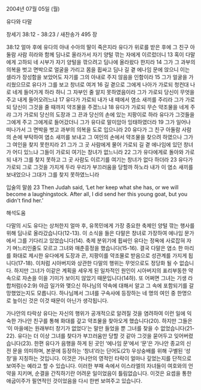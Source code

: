 2004년 07월 05일 (월)

유다와 다말



창세기 38:12 - 38:23 / 새찬송가 495 장


38:12 얼마 후에 유다의 아내 수아의 딸이 죽은지라 유다가 위로를 받은 후에 그 친구 아둘람 사람 히라와 함께 딤나로 올라가서 자기 양털 깎는 자에게 이르렀더니 13 혹이 다말에게 고하되 네 시부가 자기 양털을 깎으려고 딤나에 올라왔다 한지라 14 그가 그 과부의 의복을 벗고 면박으로 얼굴을 가리고 몸을 휩싸고 딤나 길 곁 에나임 문에 앉으니 이는 셀라가 장성함을 보았어도 자기를 그의 아내로 주지 않음을 인함이라 15 그가 얼굴을 가리웠으므로 유다가 그를 보고 창녀로 여겨 16 길 곁으로 그에게 나아가 가로되 청컨대 나로 네게 들어가게 하라 하니 그 자부인 줄 알지 못하였음이라 그가 가로되 당신이 무엇을 주고 내게 들어오려느냐 17 유다가 가로되 내가 내 떼에서 염소 새끼를 주리라 그가 가로되 당신이 그것을 줄 때까지 약조물을 주겠느냐 18 유다가 가로되 무슨 약조물을 네게 주랴 그가 가로되 당신의 도장과 그 끈과 당신의 손에 있는 지팡이로 하라 유다가 그것들을 그에게 주고 그에게로 들어갔더니 그가 유다로 말미암아 잉태하였더라 19 그가 일어나 떠나가서 그 면박을 벗고 과부의 의복을 도로 입으니라 20 유다가 그 친구 아둘람 사람의 손에 부탁하여 염소 새끼를 보내고 그 여인의 손에서 약조물을 찾으려 하였으나 그가 그 여인을 찾지 못한지라 21 그가 그 곳 사람에게 물어 가로되 길 곁 에나임에 있던 창녀가 어디 있느냐 그들이 가로되 여기는 창녀가 없느니라 22 그가 유다에게로 돌아와 가로되 내가 그를 찾지 못하고 그 곳 사람도 이르기를 여기는 창녀가 없다 하더라 23 유다가 가로되 그로 그것을 가지게 두라 우리가 부끄러움을 당할까 하노라 내가 이 염소 새끼를 보내었으나 그대가 그를 찾지 못하였느니라 

입술의 말씀 
23 Then Judah said, ‘Let her keep what she has, or we will become a laughingstock. After all, I did send her this young goat, but you didn't find her.’

해석도움





다말의 시도 
유다는 상처한지 얼마 후, 유목민에게 가장 중요한 축제인 양털 깎는 행사를 위해 딤나로 올라갔습니다(12-13). 이 소식을 들은 다말은 창녀로 가장하여 에나임 문가에서 그를 기다리고 있었습니다(14). 축제 분위기에 휩싸인 유다는 정욕에 사로잡혀 자기 며느리인줄도 모르고 그녀와 매춘흥정을 했습니다(15-16). 결국 다말은 염소 한 마리를 화대로 제시한 유다에게 도장과 끈, 지팡이를 약조물로 받음으로 성관계를 가지게 됩니다(17-18). 이처럼 시아버지와 상관한 다말의 행위는 무엇으로도 정당화 될 수 없습니다. 하지만 그녀가 이같은 계획을 세우게 된 일차적인 원인이 시아버지의 표리부동한 약속으로 자손을 이을 기미가 보이지 않았기 때문입니다(14하). 또 어쩌면 그녀는 기생 라합처럼(수2:9) 야곱 일가와 맺으신 하나님의 약속에 대해서 알고 그 속에 포함되기를 갈망했었는지도 모릅니다. 하나님께서 그녀를 구속사에 등장하는 네 명의 여인 중 한명으로 높이신 것은 이것 때문이 아닌가 생각됩니다.   

가나안의 타락상 
유다는 자신의 행위가 공개적으로 알려질 것을 염려하여 이런 일에 익숙한 가나안 친구를 통해 화대를 갚고 약조물을 찾아오게 했습니다(20). 하지만 그들은 ‘이 마을에는 원래부터 창기가 없었다’는 말만 들었을 뿐 그녀를 찾을 수 없었습니다(21-22). 유다는 더 이상 그녀를 찾다가 부끄러움만 당할 것 같아 그것을 묻어두고 잊어버렸습니다(23). 한편 유다가 음행을 하게 된 곳인 ‘에나임 문’에서 ‘문’은 가나안 종교의 신전 문을 의미하며, 본문에 등장하는 ‘창녀’라는 단어도(21) 우상숭배를 위해 구별된 ‘성창’을 지칭하는 것입니다. 이것은 가나안의 영적인 타락이 얼마나 깊었는지를 단적으로 보여주는 예라고 할 수 있습니다. 이러한 부패 속에서 이스라엘의 자녀들이 여호와의 언약을 지키며, 순결을 간직하기란 어려운 일이었음이 틀림없습니다. 이것은 요셉을 통한 애굽이주가 필연적인 것이었음을 다시 한번 보여주고 있습니다.